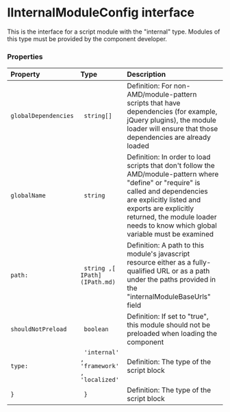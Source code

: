 # IInternalModuleConfig interface

This is the interface for a script module with the "internal" type. Modules of this type must be provided by the 
component developer. 




### Properties

| Property	   | Type	| Description|
|:-------------|:-------|:-----------|
|`globalDependencies`      |` string[]` | Definition: For non-AMD/module-pattern scripts that have dependencies (for example, jQuery plugins), the module  loader will ensure that those dependencies are already loaded |
|`globalName`      |` string` | Definition: In order to load scripts that don't follow the AMD/module-pattern where "define" or "require" is  called and dependencies are explicitly listed and exports are explicitly returned, the module loader needs to  know which global variable must be examined |
|`path:`      |` string ,[ IPath](IPath.md)` | Definition: A path to this module's javascript resource either as a fully-qualified URL or as a path under the  paths provided in the "internalModuleBaseUrls" field |
|`shouldNotPreload`      |` boolean` | Definition: If set to "true", this module should not be preloaded when loading the component |
|`type:`      |` 'internal' , 'framework' , 'localized'` | Definition: The type of the script block |
|`}`      |` }` | Definition: The type of the script block |




